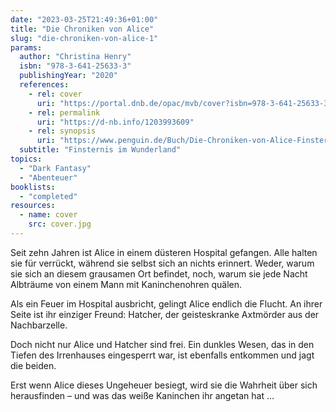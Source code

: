 ```yaml
---
date: "2023-03-25T21:49:36+01:00"
title: "Die Chroniken von Alice"
slug: "die-chroniken-von-alice-1"
params:
  author: "Christina Henry"
  isbn: "978-3-641-25633-3"
  publishingYear: "2020"
  references:
    - rel: cover
      uri: "https://portal.dnb.de/opac/mvb/cover?isbn=978-3-641-25633-3"
    - rel: permalink
      uri: "https://d-nb.info/1203993609"
    - rel: synopsis
      uri: "https://www.penguin.de/Buch/Die-Chroniken-von-Alice-Finsternis-im-Wunderland/Christina-Henry/Penhaligon/e565572.rhd"
  subtitle: "Finsternis im Wunderland"
topics:
  - "Dark Fantasy"
  - "Abenteuer"
booklists:
  - "completed"
resources:
  - name: cover
    src: cover.jpg
---
```

Seit zehn Jahren ist Alice in einem düsteren Hospital gefangen. Alle halten sie 
für verrückt, während sie selbst sich an nichts erinnert. Weder, warum sie sich 
an diesem grausamen Ort befindet, noch, warum sie jede Nacht Albträume von einem 
Mann mit Kaninchenohren quälen.

Als ein Feuer im Hospital ausbricht, gelingt Alice endlich die Flucht. An ihrer 
Seite ist ihr einziger Freund: Hatcher, der geisteskranke Axtmörder aus der 
Nachbarzelle.

Doch nicht nur Alice und Hatcher sind frei. Ein dunkles Wesen, das in den Tiefen 
des Irrenhauses eingesperrt war, ist ebenfalls entkommen und jagt die beiden. 

Erst wenn Alice dieses Ungeheuer besiegt, wird sie die Wahrheit über sich 
herausfinden – und was das weiße Kaninchen ihr angetan hat …